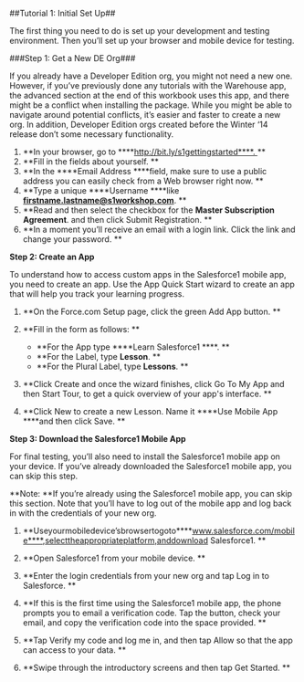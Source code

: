 ##Tutorial 1: Initial Set Up##

The first thing you need to do is set up your development and testing environment. Then you’ll set up your browser and mobile device for testing.

###Step 1: Get a New DE Org###

If you already have a Developer Edition org, you might not need a new one. However, if you’ve previously done any tutorials with the Warehouse app, the advanced section at the end of this workbook uses this app, and there might be a conflict when installing the package. While you might be able to navigate around potential conflicts, it’s easier and faster to create a new org. In addition, Developer Edition orgs created before the Winter ‘14 release don’t some necessary functionality.

1. **In your browser, go to ****http://bit.ly/s1gettingstarted****. **
2. **Fill in the fields about yourself. **
3. **In the ****Email Address ****field, make sure to use a public address you can easily check from a Web browser right now. **
4. **Type a unique ****Username ****like ****firstname.lastname@s1workshop.com****. **
5. **Read and then select the checkbox for the ****Master Subscription Agreement****. and then click Submit Registration. **
6. **In a moment you’ll receive an email with a login link. Click the link and change your password. **

**Step 2: Create an App**

To understand how to access custom apps in the Salesforce1 mobile app, you need to create an app. Use the App Quick Start wizard to create an app that will help you track your learning progress.

1. **On the Force.com Setup page, click the green Add App button. **
2. **Fill in the form as follows: **
    - **For the App type ****Learn Salesforce1 ****. **
    - **For the Label, type ****Lesson****. **
    - **For the Plural Label, type ****Lessons****. **

3. **Click Create and once the wizard finishes, click Go To My App and then Start Tour, to get a quick overview of your app's interface. **
4. **Click New to create a new Lesson. Name it ****Use Mobile App ****and then click Save. **

**Step 3: Download the Salesforce1 Mobile App**

For final testing, you’ll also need to install the Salesforce1 mobile app on your device. If you’ve already downloaded the Salesforce1 mobile app, you can skip this step.

**Note: **If you’re already using the Salesforce1 mobile app, you can skip this section. Note that you’ll have to log out of the mobile app and log back in with the credentials of your new org.

1. **Useyourmobiledevice’sbrowsertogoto****www.salesforce.com/mobile****,selecttheappropriateplatform,anddownload Salesforce1. **
2. **Open Salesforce1 from your mobile device. **
3. **Enter the login credentials from your new org and tap Log in to Salesforce. **

1. **If this is the first time using the Salesforce1 mobile app, the phone prompts you to email a verification code. Tap the button, check your email, and copy the verification code into the space provided. **
2. **Tap Verify my code and log me in, and then tap Allow so that the app can access to your data. **
3. **Swipe through the introductory screens and then tap Get Started. **
